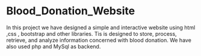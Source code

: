 # Blood_Donation_Website


In this project we have designed a simple and interactive website using html ,css , bootstrap and other libraries. 
Tis is designed to store, process, retrieve, and analyze information concerned with blood donation. We have also used php and MySql as backend.
